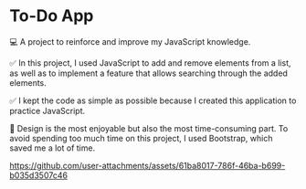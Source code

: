 # To-Do App
💻 A project to reinforce and improve my JavaScript knowledge.

✅ In this project, I used JavaScript to add and remove elements from a list, as well as to implement a feature that allows searching through the added elements.

✅ I kept the code as simple as possible because I created this application to practice JavaScript.

💖 Design is the most enjoyable but also the most time-consuming part. To avoid spending too much time on this project, I used Bootstrap, which saved me a lot of time.

https://github.com/user-attachments/assets/61ba8017-786f-46ba-b699-b035d3507c46


